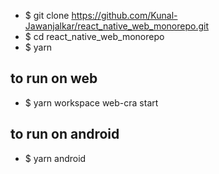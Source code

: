 - $ git clone https://github.com/Kunal-Jawanjalkar/react_native_web_monorepo.git
- $ cd react_native_web_monorepo
- $ yarn

## to run on web
- $ yarn workspace web-cra start
## to run on android
- $ yarn android
